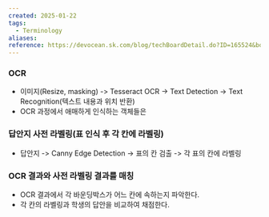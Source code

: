 ```yaml
---
created: 2025-01-22
tags:
  - Terminology
aliases: 
reference: https://devocean.sk.com/blog/techBoardDetail.do?ID=165524&boardType=techBlog
---
```

### OCR
- 이미지(Resize, masking) -> Tesseract OCR -> Text Detection -> Text Recognition(텍스트 내용과 위치 반환)
- OCR 과정에서 애매하게 인식하는 객체들은 


### 답안지 사전 라벨링(표 인식 후 각 칸에 라벨링)
- 답안지 -> Canny Edge Detection -> 표의 칸 검출 -> 각 표의 칸에 라벨링


### OCR 결과와 사전 라벨링 결과를 매칭
- OCR 결과에서 각 바운딩박스가 어느 칸에 속하는지 파악한다.
- 각 칸의 라벨링과 학생의 답안을 비교하여 채점한다.